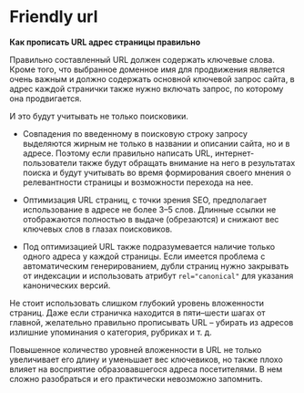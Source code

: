 # Friendly url

**Как прописать URL адрес страницы правильно**

Правильно составленный URL должен содержать ключевые слова. Кроме того, что выбранное доменное имя для продвижения является очень важным и должно содержать основной ключевой запрос сайта, в адрес каждой странички также нужно включать запрос, по которому она продвигается.

И это будут учитывать не только поисковики.

- Совпадения по введенному в поисковую строку запросу выделяются жирным не только в названии и описании сайта, но и в адресе. Поэтому если правильно написать URL, интернет-пользователи также будут обращать внимание на него в результатах поиска и будут учитывать во время формирования своего мнения о релевантности страницы и возможности перехода на нее.

- Оптимизация URL страниц, с точки зрения SEO, предполагает использование в адресе не более 3–5 слов. Длинные ссылки не отображаются полностью в выдаче (обрезаются) и снижают вес ключевых слов в глазах поисковиков.

- Под оптимизацией URL также подразумевается наличие только одного адреса у каждой страницы. Если имеется проблема с автоматическим генерированием, дубли страниц нужно закрывать от индексации и использовать атрибут `rel="canonical"` для указания канонических версий.

Не стоит использовать слишком глубокий уровень вложенности страниц. Даже если страничка находится в пяти–шести шагах от главной, желательно правильно прописывать URL – убирать из адресов излишние упоминания о категория, рубриках и т. д.

Повышенное количество уровней вложенности в URL не только увеличивает его длину и уменьшает вес ключевиков, но также плохо влияет на восприятие образовавшегося адреса посетителями. В нем сложно разобраться и его практически невозможно запомнить.
